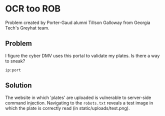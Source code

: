 # OCR too ROB
Problem created by Porter-Gaud alumni Tillson Galloway from Georgia Tech's Greyhat team.

## Problem
I figure the cyber DMV uses this portal to validate my plates. Is there a way to sneak?

`ip:port`

## Solution
The website in which 'plates' are uploaded is vulnerable to server-side command injection. Navigating to the `robots.txt` reveals a test image in which the plate is correctly read (in static/uploads/test.png).


